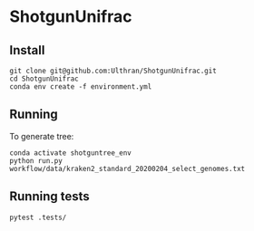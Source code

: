 # ShotgunUnifrac

## Install

    git clone git@github.com:Ulthran/ShotgunUnifrac.git
    cd ShotgunUnifrac
    conda env create -f environment.yml

## Running

To generate tree:

    conda activate shotguntree_env
    python run.py workflow/data/kraken2_standard_20200204_select_genomes.txt

## Running tests

    pytest .tests/